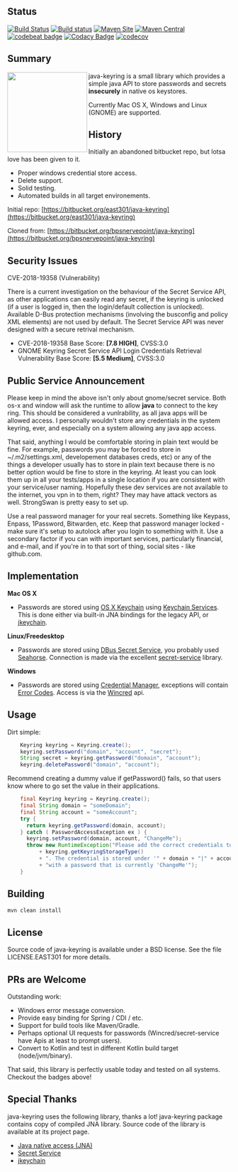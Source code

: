## Status ##

[![Build Status](https://travis-ci.org/javakeyring/java-keyring.svg?branch=master)](https://travis-ci.org/javakeyring/java-keyring)
[![Build status](https://ci.appveyor.com/api/projects/status/x0wjmw353hid9ol4?svg=true)](https://ci.appveyor.com/project/rexhoffman/java-keyring)
[![Maven Site](https://img.shields.io/badge/maven_site-1.0.1-green.svg)](https://javakeyring.github.io/java-keyring/1.0.1/)
[![Maven Central](https://maven-badges.herokuapp.com/maven-central/com.github.javakeyring/java-keyring/badge.svg)](https://maven-badges.herokuapp.com/maven-central/com.github.javakeyring/java-keyring)
[![codebeat badge](https://codebeat.co/badges/ebdaafc6-987c-41bd-8902-e277334aac30)](https://codebeat.co/projects/github-com-javakeyring-java-keyring-master)
[![Codacy Badge](https://api.codacy.com/project/badge/Grade/13a3630bfb6b4bfc90f3e53f838b0ab3)](https://www.codacy.com/app/javakeyring/java-keyring?utm_source=github.com&amp;utm_medium=referral&amp;utm_content=javakeyring/java-keyring&amp;utm_campaign=Badge_Grade)
[![codecov](https://codecov.io/gh/javakeyring/java-keyring/branch/master/graph/badge.svg)](https://codecov.io/gh/javakeyring/java-keyring)

## Summary ##

<img align="left" width="180" height="180" src="./src/site/resources/javakeyring.png">

java-keyring is a small library which provides a simple java API to store passwords and secrets __insecurely__ in native os keystores.

Currently Mac OS X, Windows and Linux (GNOME) are supported.

## History ##

Initially an abandoned bitbucket repo, but lotsa love has been given to it.
*   Proper windows credential store access.
*   Delete support.
*   Solid testing.
*   Automated builds in all target environements.

Initial repo: [https://bitbucket.org/east301/java-keyring](https://bitbucket.org/east301/java-keyring)

Cloned from: [https://bitbucket.org/bpsnervepoint/java-keyring](https://bitbucket.org/bpsnervepoint/java-keyring)

## Security Issues ##

CVE-2018-19358 (Vulnerability)

There is a current investigation on the behaviour of the Secret Service API, as other applications can easily read any secret, if the keyring is unlocked (if a user is logged in, then the login/default collection is unlocked). Available D-Bus protection mechanisms (involving the busconfig and policy XML elements) are not used by default. The Secret Service API was never designed with a secure retrival mechanism.

* CVE-2018-19358 Base Score: __[7.8 HIGH]__, CVSS:3.0
* GNOME Keyring Secret Service API Login Credentials Retrieval Vulnerability Base Score: __[5.5 Medium]__, CVSS:3.0

## Public Service Announcement ##

Please keep in mind the above isn't only about gnome/secret service.   Both os-x and window will ask the runtime to allow __java__ to connect to the key ring.  This should be considered a vunlrability, as all java apps will be allowed access.  I personally wouldn't store any credentials in the system keyring, ever, and especially on a system allowing any java app access.

That said, anything I would be comfortable storing in plain text would be fine.   For example, passwords you may be forced to store in ~/.m2/settings.xml, developement databases creds, etc) or any of the things a developer usually has to store in plain text because there is no better option would be fine to store in the keyring.  At least you can look them up in all your tests/apps in a single location if you are consistent with your service/user naming.  Hopefully these dev services are not available to the internet, you vpn in to them, right?  They may have attack vectors as well.  StrongSwan is pretty easy to set up.

Use a real password manager for your real secrets. Something like Keypass, Enpass, 1Password, Bitwarden, etc.  Keep that password manager locked - make sure it's setup to autolock after you login to something with it.  Use a secondary factor if you can with important services, particularly financial, and e-mail, and if you're in to that sort of thing, social sites - like github.com.

## Implementation ##

__Mac OS X__
*   Passwords are stored using [OS X Keychain](https://support.apple.com/guide/keychain-access/welcome/mac) using [Keychain Services](https://developer.apple.com/documentation/security/keychain_services/keychain_items). This is done either via built-in JNA bindings for the legacy API, or [jkeychain](https://github.com/davidafsilva/jkeychain). 
  
__Linux/Freedesktop__
*   Passwords are stored using [DBus Secret Service](https://specifications.freedesktop.org/secret-service/), you probably used [Seahorse](https://en.wikipedia.org/wiki/Seahorse_(software)).  Connection is made via the excellent [secret-service](https://github.com/swiesend/secret-service) library.

__Windows__
*   Passwords are stored using [Credential Manager](https://support.microsoft.com/en-us/help/4026814/windows-accessing-credential-manager), exceptions will contain [Error Codes](https://docs.microsoft.com/en-us/windows/win32/debug/system-error-codes).   Access is via the [Wincred](https://docs.microsoft.com/en-us/windows/win32/api/wincred/) api.  

## Usage ##

Dirt simple:

```java
    Keyring keyring = Keyring.create();
    keyring.setPassword("domain", "account", "secret");
    String secret = keyring.getPassword("domain", "account");
    keyring.deletePassword("domain", "account");
```

Recommend creating a dummy value if getPassword() fails, so that users know where to go set the value in their applications.

```java
    final Keyring keyring = Keyring.create();
    final String domain = "someDomain";
    final String account = "someAccount";
    try {
      return keyring.getPassword(domain, account);
    } catch ( PasswordAccessException ex ) {
      keyring.setPassword(domain, account, "ChangeMe");
      throw new RuntimeException("Please add the correct credentials to you keystore " 
          + keyring.getKeyringStorageType()
          + ". The credential is stored under '" + domain + "|" + account + "'"
          + "with a password that is currently 'ChangeMe'");
    }
```

## Building ##

```bash
mvn clean install
```

## License ##

Source code of java-keyring is available under a BSD license. 
See the file LICENSE.EAST301 for more details.

## PRs are Welcome ##

Outstanding work:

*   Windows error message conversion.
*   Provide easy binding for Spring / CDI / etc.
*   Support for build tools like Maven/Gradle.
*   Perhaps optional UI requests for passwords (Wincred/secret-service have Apis at least to prompt users).
*   Convert to Kotlin and test in different Kotlin build target (node/jvm/binary).

That said, this library is perfectly usable today and tested on all systems. Checkout the badges above!

## Special Thanks ##

java-keyring uses the following library, thanks a lot!
java-keyring package contains copy of compiled JNA library. 
Source code of the library is available at its project page.

*   [Java native access (JNA)](https://github.com/twall/jna)
*   [Secret Service](https://github.com/swiesend/secret-service)
*   [jkeychain](https://github.com/davidafsilva/jkeychain)
